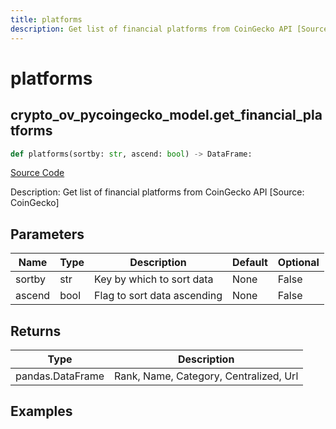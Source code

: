 ```yaml
---
title: platforms
description: Get list of financial platforms from CoinGecko API [Source: CoinGecko]
---
```

# platforms

## crypto_ov_pycoingecko_model.get_financial_platforms

```python
def platforms(sortby: str, ascend: bool) -> DataFrame:
```
[Source Code](https://github.com/OpenBB-finance/OpenBBTerminal/tree/main/openbb_terminal/cryptocurrency/overview/pycoingecko_model.py#L259)

Description: Get list of financial platforms from CoinGecko API [Source: CoinGecko]

## Parameters

| Name | Type | Description | Default | Optional |
| ---- | ---- | ----------- | ------- | -------- |
| sortby | str | Key by which to sort data | None | False |
| ascend | bool | Flag to sort data ascending | None | False |

## Returns

| Type | Description |
| ---- | ----------- |
| pandas.DataFrame | Rank, Name, Category, Centralized, Url |

## Examples

